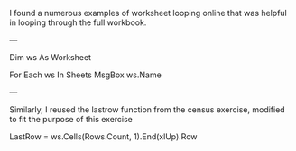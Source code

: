 I found a numerous examples of worksheet looping online that was helpful in looping through the full workbook.

—

Dim ws As Worksheet

For Each ws In Sheets
MsgBox ws.Name

—

Similarly, I reused the lastrow function from the census exercise, modified to fit the purpose of this exercise

LastRow = ws.Cells(Rows.Count, 1).End(xlUp).Row

